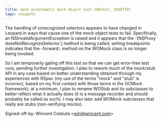 ```yaml
---
title: Gate problematic mock object test (WOTest, 2088ff0)
tags: snippets
---
```


The handling of unrecognized selectors appears to have changed in Leopard in ways that cause one of the mock object tests to fail. Specifically, an NSInvalidArgumentException is raised and it appears that the -\[NSProxy doesNotRecognizeSelector:\] method is being called; setting breakpoints indicates that the -forward:: method on the WOMock class is no longer being invoked.

So I am temporarily gating off this test so that we can get error-free test runs, pending further investigation. I plan to rework much of the mock/stub API in any case based on better understanding obtained through my experiences with RSpec (my use of the terms "mock" and "stub" is incorrect, based on my first contact with those terms in the OCMock framework); at a minimum, I plan to rename WOStub and its subclasses to better reflect what it actually does (it is a message recorder and should probably be called as such). I may also later add WOMock subclasses that really are stubs (non-verifying mocks).

Signed-off-by: Wincent Colaiuta &lt;win@wincent.com&gt;
